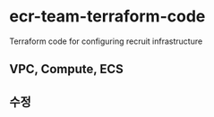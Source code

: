 # ecr-team-terraform-code
Terraform code for configuring recruit infrastructure

## VPC, Compute, ECS

## 수정